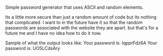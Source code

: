 Simple password generator that uses ASCII and random elements.

Its a little more secure than just a random amount of code but its nothing that complicated. I want to in the future have it so that the random passwords are associated with the website they are apart. but that's for a future me and I have no idea how to do it now.

Sample of what the output looks like:
Your password is: IqpprFdz6A
Your password is: UO5LCdsAry
